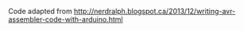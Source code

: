 Code adapted from http://nerdralph.blogspot.ca/2013/12/writing-avr-assembler-code-with-arduino.html
